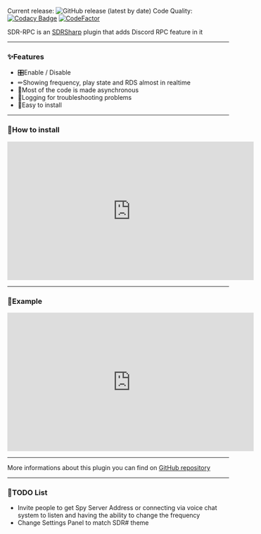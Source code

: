 Current release: ![GitHub release (latest by date)](https://img.shields.io/github/v/release/EnderIce2/SDR-RPC)
Code Quality: [![Codacy Badge](https://api.codacy.com/project/badge/Grade/800cd7ade7ab4aa386f79b5c999a2959)](https://app.codacy.com/gh/EnderIce2/SDR-RPC?utm_source=github.com&utm_medium=referral&utm_content=EnderIce2/SDR-RPC&utm_campaign=Badge_Grade_Settings) [![CodeFactor](https://www.codefactor.io/repository/github/enderice2/sdr-rpc/badge?s=6ea1f91b515716a019633ad07f7d3138bc136f22)](https://www.codefactor.io/repository/github/enderice2/sdr-rpc)

SDR-RPC is an [SDRSharp](https://airspy.com/download/) plugin that adds Discord RPC feature in it

---

### ✨Features
- 🎛Enable / Disable
- ✏Showing frequency, play state and RDS almost in realtime
- 🔌Most of the code is made asynchronous
- 📖Logging for troubleshooting problems
- 🔨Easy to install

---

### 🎁How to install

<iframe width="560" height="315" src="https://www.youtube.com/embed/Otn-xSn_ioI" frameborder="0" allow="autoplay; encrypted-media" allowfullscreen></iframe>

---

### 🎫Example

<iframe width="560" height="315" src="https://www.youtube.com/embed/7k02dPqAjBA" frameborder="0" allow="autoplay; encrypted-media" allowfullscreen></iframe>

---

More informations about this plugin you can find on [GitHub repository](https://github.com/EnderIce2/SDR-RPC)

---

### 📕TODO List

- Invite people to get Spy Server Address or connecting via voice chat system to listen and having the ability to change the frequency
- Change Settings Panel to match SDR# theme
